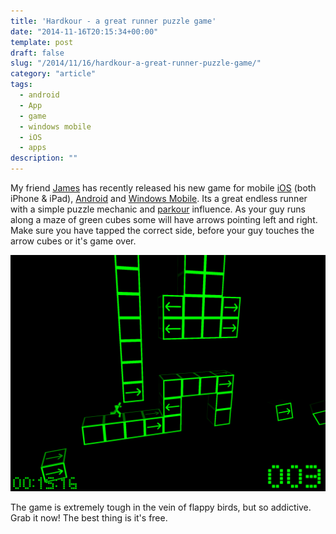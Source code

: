 ```yaml
---
title: 'Hardkour - a great runner puzzle game'
date: "2014-11-16T20:15:34+00:00"
template: post
draft: false
slug: "/2014/11/16/hardkour-a-great-runner-puzzle-game/"
category: "article"
tags:
  - android
  - App
  - game
  - windows mobile
  - iOS
  - apps
description: ""
---
```


My friend [James](http://fingerbait.com) has recently released his new game for mobile [iOS](https://itunes.apple.com/nz/app/hardkour/id919039360?mt=8&amp;uo=4&amp;at=10lnRx) (both iPhone &amp; iPad), [Android](http://play.google.com/store/apps/details?id=com.fingerbait.hardkour) and [Windows Mobile](http://www.windowsphone.com/en-us/store/app/hardkour/dde22aa1-264c-4c7f-a0cb-282babf179ee)</a>. Its a great endless runner with a simple puzzle mechanic and [parkour](https://en.wikipedia.org/wiki/Parkour) influence. As your guy runs along a maze of green cubes some will have arrows pointing left and right. Make sure you have tapped the correct side, before your guy touches the arrow cubes or it's game over.

![Hardkour - A endless runner puzzle game with a Parkour influence](./hardkour.png)

The game is extremely tough in the vein of flappy birds, but so addictive. Grab it now! The best thing is it's free.